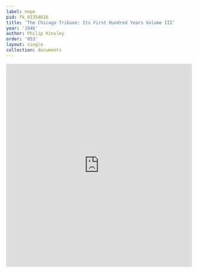 ```yaml
---
label: nope
pid: fk_01354616
title: 'The Chicago Tribune: Its First Hundred Years Volume III'
year: '1946'
author: Philip Kinsley
order: '053'
layout: single
collection: documents
---
```

<iframe src="https://northwestern.app.box.com/embed/s/hken6kjsm1jccvt73fw806n9ee0mtsoo?sortColumn=date&view=list" width="100%" height="550" frameborder="0" allowfullscreen webkitallowfullscreen msallowfullscreen></iframe>

